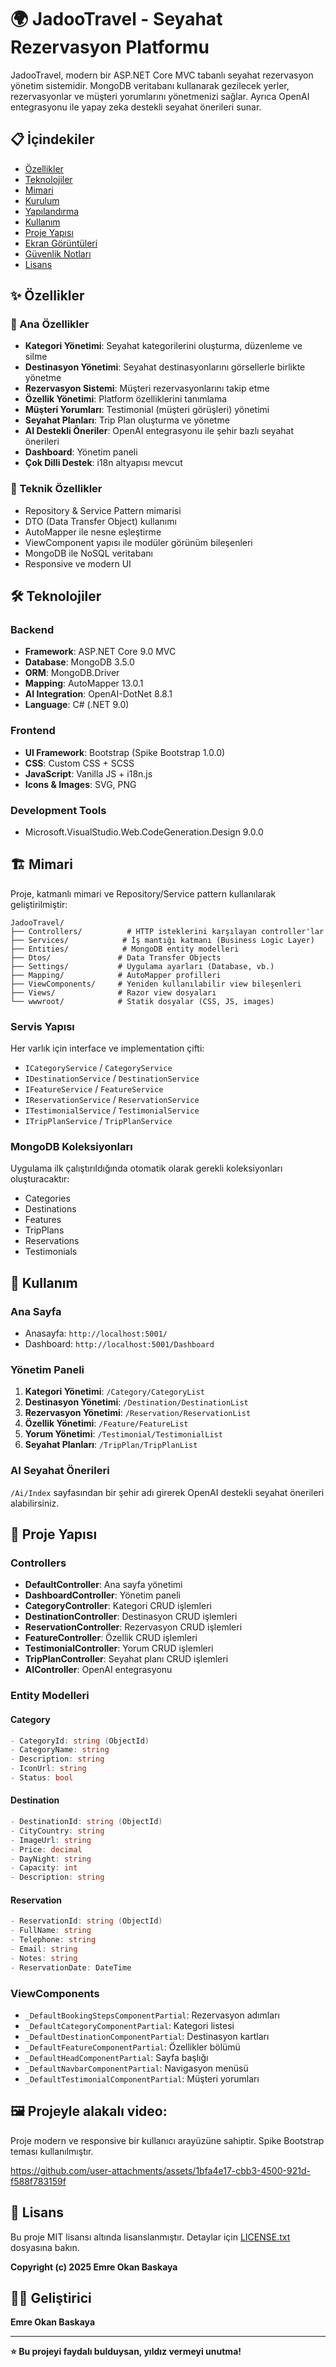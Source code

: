 # 🌍 JadooTravel - Seyahat Rezervasyon Platformu

JadooTravel, modern bir ASP.NET Core MVC tabanlı seyahat rezervasyon yönetim sistemidir. MongoDB veritabanı kullanarak gezilecek yerler, rezervasyonlar ve müşteri yorumlarını yönetmenizi sağlar. Ayrıca OpenAI entegrasyonu ile yapay zeka destekli seyahat önerileri sunar.

## 📋 İçindekiler
- [Özellikler](#-özellikler)
- [Teknolojiler](#-teknolojiler)
- [Mimari](#-mimari)
- [Kurulum](#-kurulum)
- [Yapılandırma](#-yapılandırma)
- [Kullanım](#-kullanım)
- [Proje Yapısı](#-proje-yapısı)
- [Ekran Görüntüleri](#-ekran-görüntüleri)
- [Güvenlik Notları](#-güvenlik-notları)
- [Lisans](#-lisans)

## ✨ Özellikler

### 🎯 Ana Özellikler
- **Kategori Yönetimi**: Seyahat kategorilerini oluşturma, düzenleme ve silme
- **Destinasyon Yönetimi**: Seyahat destinasyonlarını görsellerle birlikte yönetme
- **Rezervasyon Sistemi**: Müşteri rezervasyonlarını takip etme
- **Özellik Yönetimi**: Platform özelliklerini tanımlama
- **Müşteri Yorumları**: Testimonial (müşteri görüşleri) yönetimi
- **Seyahat Planları**: Trip Plan oluşturma ve yönetme
- **AI Destekli Öneriler**: OpenAI entegrasyonu ile şehir bazlı seyahat önerileri
- **Dashboard**: Yönetim paneli
- **Çok Dilli Destek**: i18n altyapısı mevcut

### 🔧 Teknik Özellikler
- Repository & Service Pattern mimarisi
- DTO (Data Transfer Object) kullanımı
- AutoMapper ile nesne eşleştirme
- ViewComponent yapısı ile modüler görünüm bileşenleri
- MongoDB ile NoSQL veritabanı
- Responsive ve modern UI

## 🛠 Teknolojiler

### Backend
- **Framework**: ASP.NET Core 9.0 MVC
- **Database**: MongoDB 3.5.0
- **ORM**: MongoDB.Driver
- **Mapping**: AutoMapper 13.0.1
- **AI Integration**: OpenAI-DotNet 8.8.1
- **Language**: C# (.NET 9.0)

### Frontend
- **UI Framework**: Bootstrap (Spike Bootstrap 1.0.0)
- **CSS**: Custom CSS + SCSS
- **JavaScript**: Vanilla JS + i18n.js
- **Icons & Images**: SVG, PNG

### Development Tools
- Microsoft.VisualStudio.Web.CodeGeneration.Design 9.0.0

## 🏗 Mimari

Proje, katmanlı mimari ve Repository/Service pattern kullanılarak geliştirilmiştir:

```
JadooTravel/
├── Controllers/          # HTTP isteklerini karşılayan controller'lar
├── Services/            # İş mantığı katmanı (Business Logic Layer)
├── Entities/            # MongoDB entity modelleri
├── Dtos/               # Data Transfer Objects
├── Settings/           # Uygulama ayarları (Database, vb.)
├── Mapping/            # AutoMapper profilleri
├── ViewComponents/     # Yeniden kullanılabilir view bileşenleri
├── Views/              # Razor view dosyaları
└── wwwroot/            # Statik dosyalar (CSS, JS, images)
```

### Servis Yapısı
Her varlık için interface ve implementation çifti:
- `ICategoryService` / `CategoryService`
- `IDestinationService` / `DestinationService`
- `IFeatureService` / `FeatureService`
- `IReservationService` / `ReservationService`
- `ITestimonialService` / `TestimonialService`
- `ITripPlanService` / `TripPlanService`

### MongoDB Koleksiyonları
Uygulama ilk çalıştırıldığında otomatik olarak gerekli koleksiyonları oluşturacaktır:
- Categories
- Destinations
- Features
- TripPlans
- Reservations
- Testimonials

## 📖 Kullanım

### Ana Sayfa
- Anasayfa: `http://localhost:5001/`
- Dashboard: `http://localhost:5001/Dashboard`

### Yönetim Paneli
1. **Kategori Yönetimi**: `/Category/CategoryList`
2. **Destinasyon Yönetimi**: `/Destination/DestinationList`
3. **Rezervasyon Yönetimi**: `/Reservation/ReservationList`
4. **Özellik Yönetimi**: `/Feature/FeatureList`
5. **Yorum Yönetimi**: `/Testimonial/TestimonialList`
6. **Seyahat Planları**: `/TripPlan/TripPlanList`

### AI Seyahat Önerileri
`/Ai/Index` sayfasından bir şehir adı girerek OpenAI destekli seyahat önerileri alabilirsiniz.

## 📁 Proje Yapısı

### Controllers
- **DefaultController**: Ana sayfa yönetimi
- **DashboardController**: Yönetim paneli
- **CategoryController**: Kategori CRUD işlemleri
- **DestinationController**: Destinasyon CRUD işlemleri
- **ReservationController**: Rezervasyon CRUD işlemleri
- **FeatureController**: Özellik CRUD işlemleri
- **TestimonialController**: Yorum CRUD işlemleri
- **TripPlanController**: Seyahat planı CRUD işlemleri
- **AIController**: OpenAI entegrasyonu

### Entity Modelleri

#### Category
```csharp
- CategoryId: string (ObjectId)
- CategoryName: string
- Description: string
- IconUrl: string
- Status: bool
```

#### Destination
```csharp
- DestinationId: string (ObjectId)
- CityCountry: string
- ImageUrl: string
- Price: decimal
- DayNight: string
- Capacity: int
- Description: string
```

#### Reservation
```csharp
- ReservationId: string (ObjectId)
- FullName: string
- Telephone: string
- Email: string
- Notes: string
- ReservationDate: DateTime
```

### ViewComponents
- `_DefaultBookingStepsComponentPartial`: Rezervasyon adımları
- `_DefaultCategoryComponentPartial`: Kategori listesi
- `_DefaultDestinationComponentPartial`: Destinasyon kartları
- `_DefaultFeatureComponentPartial`: Özellikler bölümü
- `_DefaultHeadComponentPartial`: Sayfa başlığı
- `_DefaultNavbarComponentPartial`: Navigasyon menüsü
- `_DefaultTestimonialComponentPartial`: Müşteri yorumları

## 🖼 Projeyle alakalı video:

Proje modern ve responsive bir kullanıcı arayüzüne sahiptir. Spike Bootstrap teması kullanılmıştır.


https://github.com/user-attachments/assets/1bfa4e17-cbb3-4500-921d-f588f783159f


## 📝 Lisans

Bu proje MIT lisansı altında lisanslanmıştır. Detaylar için [LICENSE.txt](LICENSE.txt) dosyasına bakın.

**Copyright (c) 2025 Emre Okan Baskaya**

## 👨‍💻 Geliştirici

**Emre Okan Baskaya**

---

**⭐ Bu projeyi faydalı bulduysan, yıldız vermeyi unutma!**

